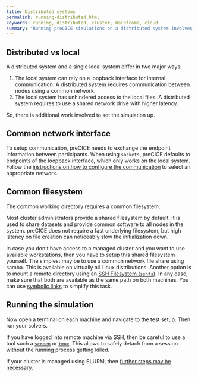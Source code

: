```yaml
---
title: Distributed systems
permalink: running-distributed.html
keywords: running, distributed, cluster, mainframe, cloud
summary: "Running preCICE simulations on a distributed system involves additional setup steps which are covered on this page."
---
```


## Distributed vs local

A distributed system and a single local system differ in two major ways:

1. The local system can rely on a loopback interface for internal communication.
   A distributed system requires communication between nodes using a common network.
2. The local system has unhindered access to the local files.
   A distributed system requires to use a shared network drive with higher latency.

So, there is additional work involved to set the simulation up.

## Common network interface

To setup communication, preCICE needs to exchange the endpoint information between participants.
When using `sockets`, preCICE defaults to endpoints of the loopback interface, which only works on the local system.
Follow the [instructions on how to configure the communication](configuration-communication) to select an appropriate network.

## Common filesystem

The common working directory requires a common filesystem.

Most cluster administrators provide a shared filesystem by default.
It is used to share datasets and provide common software to all nodes in the system.
preCICE does not require a fast underlying filesystem, but high latency on file creation can noticeably slow the initialization down.

In case you don't have access to a managed cluster and you want to use available workstations, then you have to setup this shared filesystem yourself.
The simplest may be to use a common network file share using samba. This is available on virtually all Linux distributions.
Another option is to mount a remote directory using an [SSH Filesystem (`sshfs`)](https://www.redhat.com/sysadmin/sshfs).
In any case, make sure that both are available as the same path on both machines. You can use [symbolic links](https://en.wikipedia.org/wiki/Symbolic_link) to simplify this task.

## Running the simulation

Now open a terminal on each machine and navigate to the test setup.
Then run your solvers.

If you have logged into remote machine via SSH, then be careful to use a tool such a [`screen`](https://www.redhat.com/sysadmin/tips-using-screen) or [`tmux`](https://www.redhat.com/sysadmin/tips-using-tmux).
This allows to safely detach from a session without the running process getting killed.

If your cluster is managed using SLURM, then [further steps may be necessary](running-slurm).
